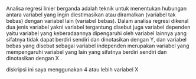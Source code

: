 Analisa regresi linier berganda adalah teknik untuk menentukan hubungan antara variabel yang ingin diestimasikan atau diramalkan (variabel tak bebas) dengan variabel lain (variabel bebas). Dalam analisa regresi dikenal dua jenis variabel yakni variabel tergantung disebut juga variabel dependen yaitu variabel yang keberadaannya dipengaruhi oleh variabel lainnya yang sifatnya tidak dapat berdiri sendiri dan dinotasikan dengan Y, dan variabel bebas yang disebut sebagai variabel independen merupakan variabel yang
mempengaruhi variabel yang lain yang sifatnya berdiri sendiri dan dinotasikan dengan X .

diskripsi ini saya menggunakan 4 atau lebih variabel X
